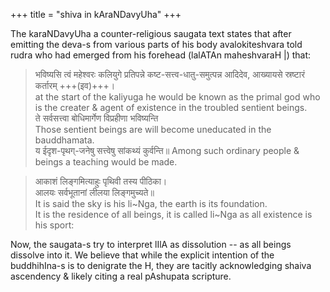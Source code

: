 +++
title = "shiva in kAraNDavyUha"
+++

The karaNDavyUha a counter-religious saugata text states that after emitting the deva-s from various parts of his body avalokiteshvara told rudra who had emerged from his forehead (lalATAn maheshvaraH |) that:

> भविष्यसि त्वं महेश्वरः कलियुगे प्रतिपन्ने कष्ट-सत्त्व-धातु-समुत्पन्न आदिदेव, आख्यायसे स्रष्टारं कर्तारम् +++(इव)+++।  
> at the start of the kaliyuga he would be known as the primal god who is the creater & agent of existence in the troubled sentient beings.  
> ते सर्वसत्त्वा बोधिमार्गेण विप्रहीणा भविष्यन्ति  
> Those sentient beings are will become uneducated in the bauddhamata.  
> य ईदृश-पृथग्-जनेषु सत्त्वेषु सांकथ्यं कुर्वन्ति॥
> Among such ordinary people & beings a teaching would be made.

> आकाशं लिङ्गमित्याहुः पृथिवी तस्य पीठिका।  
आलयः सर्वभूतानां लीलया लिङ्गमुच्यते॥  
> It is said the sky is his li~Nga, the earth is its foundation.  
It is the residence of all beings, it is called li~Nga as all existence is his sport:

Now, the saugata-s try to interpret lIlA as dissolution -- as all beings dissolve into it. We believe that while the explicit intention of the buddhihIna-s is to denigrate the H, they are tacitly acknowledging shaiva ascendency & likely citing a real pAshupata scripture. 
